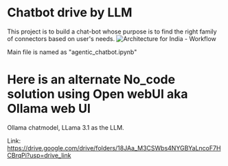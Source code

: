 # Chatbot drive by LLM
This project is to build a chat-bot whose purpose is to find the right family of connectors based on user's needs.
![Architecture for India - Workflow](https://github.com/user-attachments/assets/3338b568-73bb-4d6c-a052-877661831f77)

Main file is named as "agentic_chatbot.ipynb"


# Here is an alternate No_code solution using Open webUI aka Ollama web UI
Ollama chatmodel, LLama 3.1 as the LLM.

Link: https://drive.google.com/drive/folders/18JAa_M3CSWbs4NYGBYaLncoF7HCBrqPi?usp=drive_link
